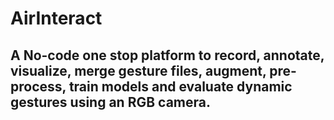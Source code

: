 # AirInteract

## A No-code one stop platform to record, annotate, visualize, merge gesture files, augment, pre-process, train models and evaluate dynamic gestures using an RGB camera.

